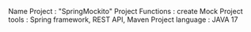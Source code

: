 Name Project : "SpringMockito" 
Project Functions : create Mock
Project tools : Spring framework, REST API, 
Maven Project language : JAVA 17